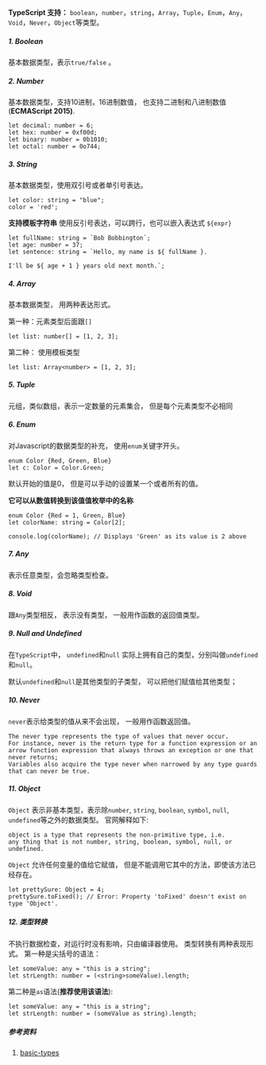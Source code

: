 
**TypeScript 支持：**
`boolean`，`number`，`string`，`Array`，`Tuple`，`Enum`，`Any`， `Void`，`Never`，`Object`等类型。

##### 1. Boolean
基本数据类型，表示`true/false` 。

##### 2. Number
基本数据类型，支持10进制，16进制数值， 也支持二进制和八进制数值(**ECMAScript 2015)**.

```
let decimal: number = 6;
let hex: number = 0xf00d;
let binary: number = 0b1010;
let octal: number = 0o744;
```

##### 3. String
基本数据类型，使用双引号或者单引号表达。

```
let color: string = "blue";
color = 'red';
```
**支持模板字符串** 使用反引号表达，可以跨行，也可以嵌入表达式 ```${expr}```

```
let fullName: string = `Bob Bobbington`;
let age: number = 37;
let sentence: string = `Hello, my name is ${ fullName }.

I'll be ${ age + 1 } years old next month.`;
```
##### 4. Array
基本数据类型， 用两种表达形式。

第一种：元素类型后面跟`[]`

```
let list: number[] = [1, 2, 3];
```

第二种： 使用模板类型

```
let list: Array<number> = [1, 2, 3];
```

##### 5. Tuple
元组，类似数组，表示一定数量的元素集合， 但是每个元素类型不必相同

##### 6. Enum
对Javascript的数据类型的补充， 使用`enum`关键字开头。

```
enum Color {Red, Green, Blue}
let c: Color = Color.Green;
```
默认开始的值是0， 但是可以手动的设置某一个或者所有的值。

**它可以从数值转换到该值值枚举中的名称**

```
enum Color {Red = 1, Green, Blue}
let colorName: string = Color[2];

console.log(colorName); // Displays 'Green' as its value is 2 above
```

##### 7. Any
表示任意类型，会忽略类型检查。

##### 8. Void
跟`Any`类型相反， 表示没有类型， 一般用作函数的返回值类型。

##### 9. Null and Undefined
在`TypeScript`中， `undefined`和`null` 实际上拥有自己的类型，分别叫做`undefined`和`null`。 

默认`undefined`和`null`是其他类型的子类型， 可以把他们赋值给其他类型；

##### 10. Never

```never```表示给类型的值从来不会出现， 一般用作函数返回值。

```
The never type represents the type of values that never occur.
For instance, never is the return type for a function expression or an arrow function expression that always throws an exception or one that never returns;
Variables also acquire the type never when narrowed by any type guards that can never be true.
```

##### 11. Object
`Object` 表示非基本类型，表示除`number`, `string`, `boolean`, `symbol`, `null`, `undefined`等之外的数据类型。 官网解释如下:

```
object is a type that represents the non-primitive type, i.e.
any thing that is not number, string, boolean, symbol, null, or undefined.
```
`Object` 允许任何变量的值给它赋值， 但是不能调用它其中的方法，即使该方法已经存在。

```
let prettySure: Object = 4;
prettySure.toFixed(); // Error: Property 'toFixed' doesn't exist on type 'Object'.
```

##### 12. 类型转换
不执行数据检查，对运行时没有影响，只由编译器使用。
类型转换有两种表现形式。
第一种是尖括号的语法：

```
let someValue: any = "this is a string";
let strLength: number = (<string>someValue).length;
```

第二种是`as`语法(**推荐使用该语法**):

```
let someValue: any = "this is a string";
let strLength: number = (someValue as string).length;
```

##### 参考资料
1. [basic-types](https://www.typescriptlang.org/docs/handbook/basic-types.html)
